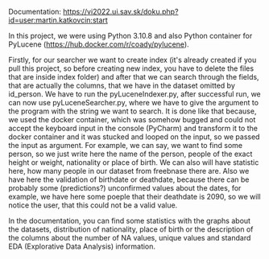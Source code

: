 Documentation:
https://vi2022.ui.sav.sk/doku.php?id=user:martin.katkovcin:start

In this project, we were using Python 3.10.8 and also Python container for PyLucene (https://hub.docker.com/r/coady/pylucene).

Firstly, for our searcher we want to create index (it's already created if you pull this project, so before creating new index, you have to delete the files that are inside index folder)
and after that we can search through the fields, that are actually the columns, that we have in the dataset omitted by id_person. We have to run the pyLuceneIndexer.py, after successful run, we
can now use pyLuceneSearcher.py, where we have to give the argument to the program with the string we want to search. It is done like that because, we used the docker container, which was somehow bugged and could not accept the keyboard input in the console (PyCharm) and transform it to the docker container and it was stucked and looped on the input, so we passed the input as argument. For example, we can say, we want to find some person, so we just write here the name of the person, people of 
the exact height or weight, nationality or place of birth. We can also will have statistic here, how many people in our dataset from freebnase there are. Also we have here the validation of birthdate or deathdate,
because there can be probably some (predictions?) unconfirmed values about the dates, for example, we have here some poeple that their deathdate is 2090, so we will notice the user, that this could not be a valid value.

In the documentation, you can find some statistics with the graphs about the datasets, distribution of nationality, place of birth or the description of the columns about the number of NA values, unique values and standard
EDA (Explorative Data Analysis) information. 
